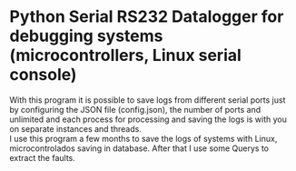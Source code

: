 # Python Serial RS232 Datalogger for debugging systems (microcontrollers, Linux serial console)

<space><space><space><space><space><space><space>With this program it is possible to save logs from different serial 
ports just by configuring the JSON file (config.json), the number of ports and 
unlimited and each process for processing and saving the logs is with 
you on separate instances and threads.<br/>
<space><space><space><space><space><space><space>I use this program a few months to save the logs of systems with Linux, microcontrolados saving in database. 
   After that I use some Querys to extract the faults.<br/>
   

   
